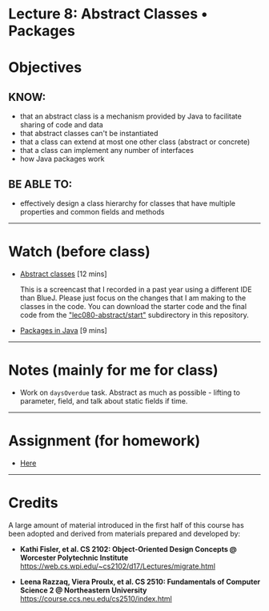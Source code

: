 # Lecture 8: Abstract Classes • Packages

# Objectives

## KNOW:
- that an abstract class is a mechanism provided by Java to facilitate sharing of code and data
- that abstract classes can't be instantiated
- that a class can extend at most one other class (abstract or concrete)
- that a class can implement any number of interfaces
- how Java packages work
  
## BE ABLE TO:
- effectively design a class hierarchy for classes that have multiple properties and common fields and methods


---
# Watch (before class)

- [Abstract classes](https://mediaspace.berry.edu/media/1_bgby9dhw) [12 mins]

   This is a screencast that I recorded in a past year using a different IDE than BlueJ. Please just focus on the changes that I am making to the classes in the code. You can download the starter code and the final code from the ["lec080-abstract/start"](start/) subdirectory in this repository.

- [Packages in Java](https://mediaspace.berry.edu/media/lec-081-packages/1_1up9nm61) [9 mins]



--- 
# Notes (mainly for me for class)

- Work on `daysOverdue` task. Abstract as much as possible - lifting to parameter, field, and talk about static fields if time.


---
# Assignment (for homework)

- [Here](work/hw080.md)



---
# Credits

A large amount of material introduced in the first half of this course has been adopted and derived from materials prepared and developed by:

- **Kathi Fisler, et al. CS 2102: Object-Oriented Design Concepts @ Worcester Polytechnic Institute**
https://web.cs.wpi.edu/~cs2102/d17/Lectures/migrate.html

- **Leena Razzaq, Viera Proulx, et al. CS 2510: Fundamentals of Computer Science 2 @ Northeastern University**
https://course.ccs.neu.edu/cs2510/index.html
